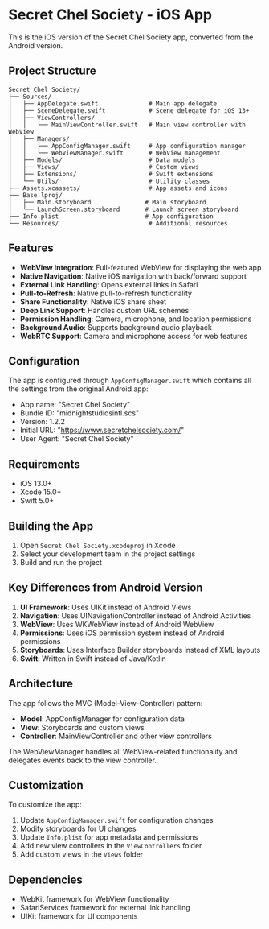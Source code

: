 # Secret Chel Society - iOS App

This is the iOS version of the Secret Chel Society app, converted from the Android version.

## Project Structure

```
Secret Chel Society/
├── Sources/
│   ├── AppDelegate.swift              # Main app delegate
│   ├── SceneDelegate.swift            # Scene delegate for iOS 13+
│   ├── ViewControllers/
│   │   └── MainViewController.swift   # Main view controller with WebView
│   ├── Managers/
│   │   ├── AppConfigManager.swift     # App configuration manager
│   │   └── WebViewManager.swift       # WebView management
│   ├── Models/                        # Data models
│   ├── Views/                         # Custom views
│   ├── Extensions/                    # Swift extensions
│   └── Utils/                         # Utility classes
├── Assets.xcassets/                   # App assets and icons
├── Base.lproj/
│   ├── Main.storyboard               # Main storyboard
│   └── LaunchScreen.storyboard       # Launch screen storyboard
├── Info.plist                        # App configuration
└── Resources/                         # Additional resources
```

## Features

- **WebView Integration**: Full-featured WebView for displaying the web app
- **Native Navigation**: Native iOS navigation with back/forward support
- **External Link Handling**: Opens external links in Safari
- **Pull-to-Refresh**: Native pull-to-refresh functionality
- **Share Functionality**: Native iOS share sheet
- **Deep Link Support**: Handles custom URL schemes
- **Permission Handling**: Camera, microphone, and location permissions
- **Background Audio**: Supports background audio playback
- **WebRTC Support**: Camera and microphone access for web features

## Configuration

The app is configured through `AppConfigManager.swift` which contains all the settings from the original Android app:

- App name: "Secret Chel Society"
- Bundle ID: "midnightstudiosintl.scs"
- Version: 1.2.2
- Initial URL: "https://www.secretchelsociety.com/"
- User Agent: "Secret Chel Society"

## Requirements

- iOS 13.0+
- Xcode 15.0+
- Swift 5.0+

## Building the App

1. Open `Secret Chel Society.xcodeproj` in Xcode
2. Select your development team in the project settings
3. Build and run the project

## Key Differences from Android Version

1. **UI Framework**: Uses UIKit instead of Android Views
2. **Navigation**: Uses UINavigationController instead of Android Activities
3. **WebView**: Uses WKWebView instead of Android WebView
4. **Permissions**: Uses iOS permission system instead of Android permissions
5. **Storyboards**: Uses Interface Builder storyboards instead of XML layouts
6. **Swift**: Written in Swift instead of Java/Kotlin

## Architecture

The app follows the MVC (Model-View-Controller) pattern:

- **Model**: AppConfigManager for configuration data
- **View**: Storyboards and custom views
- **Controller**: MainViewController and other view controllers

The WebViewManager handles all WebView-related functionality and delegates events back to the view controller.

## Customization

To customize the app:

1. Update `AppConfigManager.swift` for configuration changes
2. Modify storyboards for UI changes
3. Update `Info.plist` for app metadata and permissions
4. Add new view controllers in the `ViewControllers` folder
5. Add custom views in the `Views` folder

## Dependencies

- WebKit framework for WebView functionality
- SafariServices framework for external link handling
- UIKit framework for UI components
